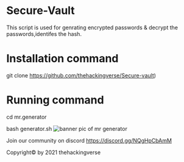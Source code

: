 # Secure-Vault
This script is used for genrating encrypted passwords &amp; decrypt the passwords,identifes the hash.


# Installation command
git clone https://github.com/thehackingverse/Secure-vault)

# Running command

cd mr.generator

 bash generator.sh
![banner pic of mr generator](https://user-images.githubusercontent.com/86924237/148197526-24cb53c2-8a5b-4bcc-b0a9-e6ef30d4a8f4.png)


Join our community on discord https://discord.gg/NQgHpCbAmM 




Copyright© by 2021 thehackingverse



